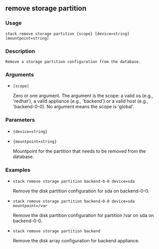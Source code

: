 ## remove storage partition

### Usage

`stack remove storage partition {scope} [device=string] [mountpoint=string]`

### Description


	Remove a storage partition configuration from the database.

	

### Arguments

* `[scope]`

   Zero or one argument. The argument is the scope: a valid os (e.g.,
	'redhat'), a valid appliance (e.g., 'backend') or a valid host
	(e.g., 'backend-0-0). No argument means the scope is 'global'.


### Parameters
* `{device=string}`
* `{mountpoint=string}`

   Mountpoint for the partition that needs to be removed from
	the database.

### Examples

* `stack remove storage partition backend-0-0 device=sda`

   Remove the disk partition configuration for sda on backend-0-0.

* `stack remove storage partition backend-0-0 device=sda mountpoint=/var`

   Remove the disk partition configuration for partition /var on sda on backend-0-0.

* `stack remove storage partition backend`

   Remove the disk array configuration for backend
	appliance.



